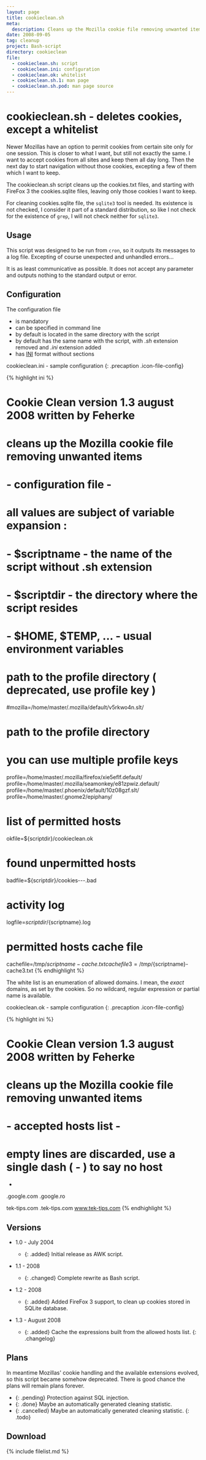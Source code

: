 ```yaml
---
layout: page
title: cookieclean.sh
meta:
  description: Cleans up the Mozilla cookie file removing unwanted items.
date: 2008-09-05
tag: cleanup
project: Bash-script
directory: cookieclean
file:
  - cookieclean.sh: script
  - cookieclean.ini: configuration
  - cookieclean.ok: whitelist
  - cookieclean.sh.1: man page
  - cookieclean.sh.pod: man page source
---
```


# cookieclean.sh - deletes cookies, except a whitelist

Newer Mozillas have an option to permit cookies from certain site only for one session. This is closer to what I want, but still not exactly the same. I want to accept
cookies from all sites and keep them all day long. Then the next day to start navigation without those cookies, excepting a few of them which I want to keep.

The cookieclean.sh script cleans up the cookies.txt files, and starting with FireFox 3 the cookies.sqlite files, leaving only those cookies I want to keep.

For cleaning cookies.sqlite file, the `sqlite3` tool is needed. Its existence is not checked, I consider it part of a standard distribution, so like I not check for the
existence of `grep`, I will not check neither for `sqlite3`.

## Usage

This script was designed to be run from `cron`, so it outputs its messages to a log file. Excepting of course unexpected and unhandled errors...

It is as least communicative as possible. It does not accept any parameter and outputs nothing to the standard output or error.

## Configuration

The configuration file

* is mandatory
* can be specified in command line
* by default is located in the same directory with the script
* by default has the same name with the script, with _.sh_ extension removed and _.ini_ extension added
* has [INI](http://en.wikipedia.org/wiki/INI_file) format without sections

cookieclean.ini - sample configuration
{: .precaption .icon-file-config}

{% highlight ini %}
# Cookie Clean   version 1.3   august 2008   written by Feherke
# cleans up the Mozilla cookie file removing unwanted items
# - configuration file -

# all values are subject of variable expansion :
#  - $scriptname - the name of the script without .sh extension
#  - $scriptdir - the directory where the script resides
#  - $HOME, $TEMP, ... - usual environment variables

# path to the profile directory ( deprecated, use profile key )
#mozilla=/home/master/.mozilla/default/v5rkwo4n.slt/

# path to the profile directory
# you can use multiple profile keys
profile=/home/master/.mozilla/firefox/xie5eflf.default/
profile=/home/master/.mozilla/seamonkey/e81zpwiz.default/
profile=/home/master/.phoenix/default/10z08gzf.slt/
profile=/home/master/.gnome2/epiphany/

# list of permitted hosts
okfile=${scriptdir}/cookieclean.ok

# found unpermitted hosts
badfile=${scriptdir}/cookies---.bad

# activity log
logfile=${scriptdir}/${scriptname}.log

# permitted hosts cache file
cachefile=/tmp/${scriptname}-cache.txt
cachefile3=/tmp/${scriptname}-cache3.txt
{% endhighlight %}

The white list is an enumeration of allowed domains. I mean, the _exact_ domains, as set by the cookies. So no wildcard, regular expression or partial name is available.

cookieclean.ok - sample configuration
{: .precaption .icon-file-config}

{% highlight ini %}
# Cookie Clean   version 1.3   august 2008   written by Feherke
# cleans up the Mozilla cookie file removing unwanted items
# - accepted hosts list -

# empty lines are discarded, use a single dash ( - ) to say no host

-
.google.com
.google.ro

tek-tips.com
.tek-tips.com
www.tek-tips.com
{% endhighlight %}

## Versions

* 1.0 - July 2004
  * {: .added} Initial release as AWK script.

* 1.1 - 2008
  * {: .changed} Complete rewrite as Bash script.

* 1.2 - 2008
  * {: .added} Added FireFox 3 support, to clean up cookies stored in SQLite database.

* 1.3 - August 2008
  * {: .added} Cache the expressions built from the allowed hosts list.
{: .changelog}

## Plans

In meantime Mozillas' cookie handling and the available extensions evolved, so this script became somehow deprecated. There is good chance the plans will remain plans
forever.

* {: .pending} Protection against SQL injection.
* {: .done} Maybe an automatically generated cleaning statistic.
* {: .cancelled} Maybe an automatically generated cleaning statistic.
{: .todo}

## Download

{% include filelist.md %}
